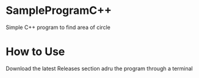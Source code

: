 # SampleProgramC++
Simple C++ program to find area of circle

# How to Use
Download the latest Releases section adru the program through a terminal

